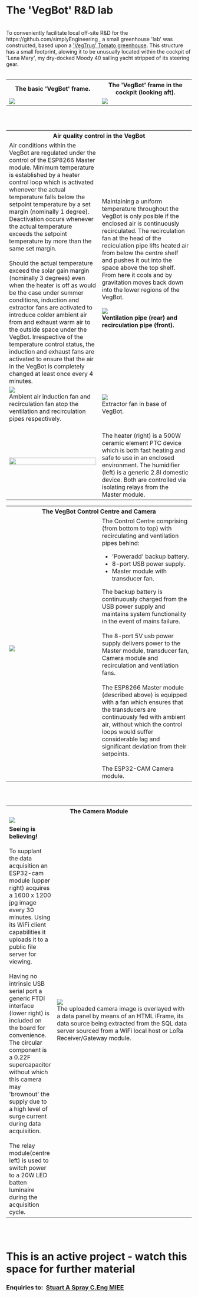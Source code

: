 # The 'VegBot' R&D lab
<br>
To conveniently facilitate local off-site R&D  for the https://github.com/simplyEngineering , a small greenhouse 'lab' was constructed, based upon a <a href="https://www.quickcrop.co.uk/product/vegtrug-tomato-greenhouse"> 'VegTrug' Tomato greenhouse</a>. This structure has a small footprint, alowing it to be  unusually located within the cockpit of 'Lena Mary', my dry-docked Moody 40 sailing yacht stripped of its steering gear.
<br>
<br>
<table>
<tr>
	<th width="50%">The basic 'VegBot' frame.</th>
	<th>The 'VegBot' frame in the cockpit (looking aft).</th>
</tr>
<tr>
	<td><image src = "images/Vegtrug frame with cover.jpg"></td>
	<td><image src = "images/VegTrug%20in%20situ%20(cockpit).jpg"></td>
</tr>
</table><br><br>

<table>
	<tr>
		<th colspan="2">Air quality control in the VegBot</th>
	</tr>
	<tr>
		<td width="50%">Air conditions within the VegBot are regulated under the control of the ESP8266 Master module. Minimum temperature is established by a heater control loop which is activated whenever the actual temperature falls below the  setpoint temperature by a set margin (nominally 1 degree). Deactivation occurs whenever the actual temperature exceeds the setpoint temperature by more than the same set margin. <br><br>Should the actual temperature exceed the solar gain margin (nominally 3 degrees) even when the heater is off as would be the case under summer conditions, induction and extractor fans are activated to introduce colder ambient air from and exhaust warm air to the outside space under the VegBot. Irrespective of the temperature control status, the induction and exhaust fans are activated to ensure that the air in the VegBot is completely changed at least once every 4 minutes. </td>
		<td>Maintaining a uniform temperature throughout the VegBot is only posible if the enclosed air is continuously recirculated. The recirculation fan at the head of the reciculation pipe lifts heated air from below the centre shelf and pushes it out into the space above the top shelf. From here it cools and by gravitation moves back down into the lower regions of the VegBot.<br><br><image src="images/VegTrug%20prior%20to%20installation%20showing%20ventilation%20pipes.jpg"><br><b>Ventilation pipe (rear) and recirculation pipe (front).</b></td>
	</tr>
	<tr>
		<td><image src="images/inletCircFan.jpg"><br>Ambient air induction fan and recirculation fan atop the ventilation and recirculation pipes respectively.</td>
		<td><image src="images/ExtractorFan.jpg"><br>Extractor fan in base of VegBot.</td>
	</tr>
	<tr>
		<td><image src = "images/humidifierHeater.jpg" width = "100%"></td>
		<td><br>The heater  (right) is a 500W ceramic element PTC device which is both fast heating and safe to use in an enclosed environment. The humidifier (left) is a generic 2.8l domestic device.  Both are controlled via isolating relays from the Master module. </td>
	</tr>
</table>
<table>
	<tr><th colspan="2%">The VegBot Control Centre and Camera</th></tr>
	<tr><td><image src="images/controlCentreCameraTubes.jpg"><td width="50%">The Control Centre comprising (from bottom to top) with recirculating and ventilation pipes behind:
		<ul>
		<li>'Poweradd' backup battery.</li>
		<li>8-port USB power supply.</li>
		<li>Master module with transducer fan.</li>
		</ul>
		The backup battery is continuously charged from the USB power supply and maintains system functionality in the event of mains failure.
		<br><br>
		The 8-port 5V usb power supply delivers power to the Master module, transducer fan, Camera module and recirculation and ventilation fans.
		<br><br>
		The ESP8266 Master module (described above) is equipped with a fan which ensures that the transducers are continuously fed with ambient air, without which the control loops would suffer considerable lag and significant deviation from their setpoints.
		<br><br>
		The ESP32-CAM Camera module.
		</td></tr>
</table>
	<br><br>
<table>
	<tr><th colspan="2">The Camera Module</th></tr>
	<tr><td colspan="2"><image src="images/cameraModule.jpg"></td></tr>
	<tr><td><b>Seeing is believing!</b><br><br> To supplant the data acquisition an ESP32-cam module (upper right) acquires a 1600 x 1200 jpg image every 30 minutes.  Using its WiFi client capabilities it uploads it to a public file server for viewing.<br><br> Having no intrinsic USB serial port a generic FTDI interface (lower right) is included on the board for convenience. The circular component is a 0.22F supercapacitor without which this camera may 'brownout' the supply due to a high level of surge current during data acquisition. <br><br>The relay module(centre left) is used to switch power to a 20W LED batten luminaire during the acquisition cycle.</td><td width="75%"><image src = "images/vegcam1.jpg"><br>The uploaded camera image is overlayed with a data panel by means of an HTML iFrame, its data source being extracted from the SQL data server sourced from a WiFi local host or LoRa Receiver/Gateway module.</td></tr>
</table>
<br><br>
	
# This is an active project - watch this space for further material<br>
	
### Enquiries to:&nbsp;&nbsp;<a href="mailto://stuart@ceng.me.uk?subject=ESP32 and Horticulture">Stuart A Spray C.Eng MIEE</a>
